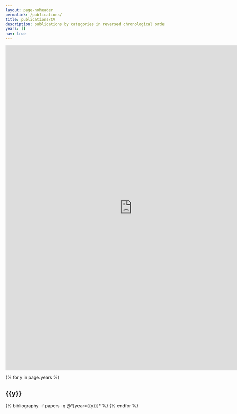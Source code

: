 ```yaml
---
layout: page-noheader
permalink: /publications/
title: publications/CV
description: publications by categories in reversed chronological order. generated by jekyll-scholar.
years: []
nav: true
---
```


<div class="publications">

<iframe src="https://docs.google.com/gview?url=https://jasongfleischer.github.io/assets/pdf/cv-academic-current.pdf&embedded=true" style="width:800px; height:1024px;" frameborder="0"></iframe>

<!--- the original al-folio method, add years list to use --->
{% for y in page.years %}
  <h2 class="year">{{y}}</h2>
  {% bibliography -f papers -q @*[year={{y}}]* %}
{% endfor %} 

</div>

